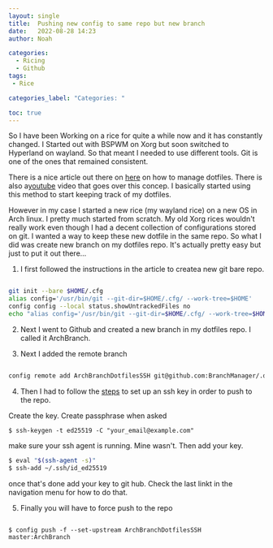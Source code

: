 ```yaml
---
layout: single
title:  Pushing new config to same repo but new branch
date:   2022-08-28 14:23
author: Noah

categories: 
  - Ricing
  - Github
tags: 
 - Rice

categories_label: "Categories: "

toc: true
---
```


So I have been Working on a rice for quite a while now and it has constantly changed. I Started out with BSPWM on Xorg but soon switched to Hyperland on wayland. So that meant I needed to use different tools. Git is one of the ones that remained consistent. 

There is a nice article out there on [here](https://www.atlassian.com/git/tutorials/dotfiles) on how to manage dotfiles. There is also a[youtube](https://youtu.be/tBoLDpTWVOM) video that goes over this concep. I basically started using this method to start keeping track of my dotfiles.

However in my case I started a new rice (my wayland rice) on a new OS in Arch linux. I pretty much started from scratch. My old Xorg rices wouldn't really work even though I had a decent collection of configurations stored on git. I wanted a way to keep these new dotfile in the same repo. 
So what I did was create new branch on my dotfiles repo. It's actually pretty easy but just to put it out there...

1. I first followed the instructions in the article to createa new git bare repo.

~~~bash

git init --bare $HOME/.cfg
alias config='/usr/bin/git --git-dir=$HOME/.cfg/ --work-tree=$HOME'
config config --local status.showUntrackedFiles no
echo "alias config='/usr/bin/git --git-dir=$HOME/.cfg/ --work-tree=$HOME'" >> $HOME/.bashrc

~~~

2. Next I went to Github and created a new branch in my dotfiles repo. I called it ArchBranch.

3. Next I added the remote branch

~~~bash

config remote add ArchBranchDotfilesSSH git@github.com:BranchManager/.dotfiles.git

~~~

4. Then I had to follow the [steps](https://docs.github.com/en/authentication/connecting-to-github-with-ssh/generating-a-new-ssh-key-and-adding-it-to-the-ssh-agent) to set up an ssh key in order to push to the repo. 

Create the key. Create passphrase when asked
~~~
$ ssh-keygen -t ed25519 -C "your_email@example.com"
~~~

make sure your ssh agent is running. Mine wasn't. Then add your key.

~~~ bash
$ eval "$(ssh-agent -s)"
$ ssh-add ~/.ssh/id_ed25519

~~~

once that's done add your key to git hub. Check the last linkt in the navigation menu for how to do that.

5. Finally you will have to force push to the repo

~~~

$ config push -f --set-upstream ArchBranchDotfilesSSH master:ArchBranch

~~~